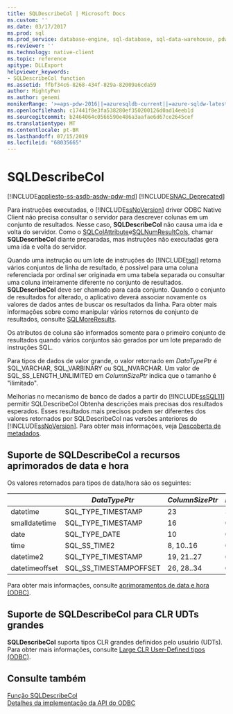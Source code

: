 ```yaml
---
title: SQLDescribeCol | Microsoft Docs
ms.custom: ''
ms.date: 03/17/2017
ms.prod: sql
ms.prod_service: database-engine, sql-database, sql-data-warehouse, pdw
ms.reviewer: ''
ms.technology: native-client
ms.topic: reference
apitype: DLLExport
helpviewer_keywords:
- SQLDescribeCol function
ms.assetid: ffbf34c6-8268-434f-829a-82009a6cda59
author: MightyPen
ms.author: genemi
monikerRange: '>=aps-pdw-2016||=azuresqldb-current||=azure-sqldw-latest||>=sql-server-2016||=sqlallproducts-allversions||>=sql-server-linux-2017||=azuresqldb-mi-current'
ms.openlocfilehash: c17441f8e3fa538280ef350200126d0ad14eeb1d
ms.sourcegitcommit: b2464064c0566590e486a3aafae6d67ce2645cef
ms.translationtype: MT
ms.contentlocale: pt-BR
ms.lasthandoff: 07/15/2019
ms.locfileid: "68035665"
---
```

# <a name="sqldescribecol"></a>SQLDescribeCol
[!INCLUDE[appliesto-ss-asdb-asdw-pdw-md](../../includes/appliesto-ss-asdb-asdw-pdw-md.md)]
[!INCLUDE[SNAC_Deprecated](../../includes/snac-deprecated.md)]

  Para instruções executadas, o [!INCLUDE[ssNoVersion](../../includes/ssnoversion-md.md)] driver ODBC Native Client não precisa consultar o servidor para descrever colunas em um conjunto de resultados. Nesse caso, **SQLDescribeCol** não causa uma ida e volta do servidor. Como o [SQLColAttribute](../../relational-databases/native-client-odbc-api/sqlcolattribute.md)e[SQLNumResultCols](../../relational-databases/native-client-odbc-api/sqlnumresultcols.md), chamar **SQLDescribeCol** diante preparadas, mas instruções não executadas gera uma ida e volta do servidor.  
  
 Quando uma instrução ou um lote de instruções do [!INCLUDE[tsql](../../includes/tsql-md.md)] retorna vários conjuntos de linha de resultado, é possível para uma coluna referenciada por ordinal ser originada em uma tabela separada ou consultar uma coluna inteiramente diferente no conjunto de resultados. **SQLDescribeCol** deve ser chamado para cada conjunto. Quando o conjunto de resultados for alterado, o aplicativo deverá associar novamente os valores de dados antes de buscar os resultados da linha. Para obter mais informações sobre como manipular vários retornos de conjunto de resultados, consulte [SQLMoreResults](../../relational-databases/native-client-odbc-api/sqlmoreresults.md).  
  
 Os atributos de coluna são informados somente para o primeiro conjunto de resultados quando vários conjuntos são gerados por um lote preparado de instruções SQL.  
  
 Para tipos de dados de valor grande, o valor retornado em *DataTypePtr* é SQL_VARCHAR, SQL_VARBINARY ou SQL_NVARCHAR. Um valor de SQL_SS_LENGTH_UNLIMITED em *ColumnSizePtr* indica que o tamanho é "ilimitado".  
  
 Melhorias no mecanismo de banco de dados a partir do [!INCLUDE[ssSQL11](../../includes/sssql11-md.md)] permitir SQLDescribeCol Obtenha descrições mais precisas dos resultados esperados. Esses resultados mais precisos podem ser diferentes dos valores retornados por SQLDescribeCol nas versões anteriores do [!INCLUDE[ssNoVersion](../../includes/ssnoversion-md.md)]. Para obter mais informações, veja [Descoberta de metadados](../../relational-databases/native-client/features/metadata-discovery.md).  
  
## <a name="sqldescribecol-support-for-enhanced-date-and-time-features"></a>Suporte de SQLDescribeCol a recursos aprimorados de data e hora  
 Os valores retornados para tipos de data/hora são os seguintes:  
  
||*DataTypePtr*|*ColumnSizePtr*|*DecimalDigitsPtr*|  
|-|-------------------|---------------------|------------------------|  
|datetime|SQL_TYPE_TIMESTAMP|23|3|  
|smalldatetime|SQL_TYPE_TIMESTAMP|16|0|  
|date|SQL_TYPE_DATE|10|0|  
|time|SQL_SS_TIME2|8, 10..16|0..7|  
|datetime2|SQL_TYPE_TIMESTAMP|19, 21..27|0..7|  
|datetimeoffset|SQL_SS_TIMESTAMPOFFSET|26, 28..34|0..7|  
  
 Para obter mais informações, consulte [aprimoramentos de data e hora &#40;ODBC&#41;](../../relational-databases/native-client-odbc-date-time/date-and-time-improvements-odbc.md).  
  
## <a name="sqldescribecol-support-for-large-clr-udts"></a>Suporte de SQLDescribeCol para CLR UDTs grandes  
 **SQLDescribeCol** suporta tipos CLR grandes definidos pelo usuário (UDTs). Para obter mais informações, consulte [Large CLR User-Defined tipos &#40;ODBC&#41;](../../relational-databases/native-client/odbc/large-clr-user-defined-types-odbc.md).  
  
## <a name="see-also"></a>Consulte também  
 [Função SQLDescribeCol](https://go.microsoft.com/fwlink/?LinkID=59338)   
 [Detalhes da implementação da API do ODBC](../../relational-databases/native-client-odbc-api/odbc-api-implementation-details.md)  
  
  
